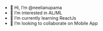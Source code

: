 - 👋 Hi, I’m @neelianupama
- 👀 I’m interested in AL/ML
- 🌱 I’m currently learning ReactJs
- 💞️ I’m looking to collaborate on Mobile App

<!---
neelianupama/neelianupama is a ✨ special ✨ repository because its `README.md` (this file) appears on your GitHub profile.
You can click the Preview link to take a look at your changes.
--->
